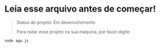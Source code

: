 <h1>Leia esse arquivo antes de começar!</h1>

> Status do projeto: Em desenvolvimento
>
> Para rodar esse projeto na sua máquina, por favor digite:
>
```
node app.js
```
